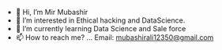 - 👋 Hi, I’m Mir Mubashir
- 👀 I’m interested in Ethical hacking and DataScience.
- 🌱 I’m currently learning Data Science and Sale force
- 📫 How to reach me? ... Email: mubashirali12350@gmail.com

<!---
madlock12/madlock12 is a ✨ special ✨ repository because its `README.md` (this file) appears on your GitHub profile.
You can click the Preview link to take a look at your changes.
--->
